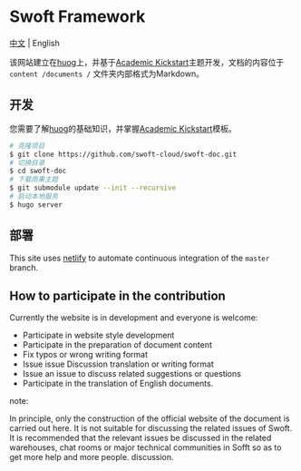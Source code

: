 # Swoft Framework

[中文](https://github.com/swoft-cloud/swoft-www-cn) | English

该网站建立在[huog](https://gohugo.io)上，并基于[Academic Kickstart](https://sourcethemes.com/academic/)主题开发，文档的内容位于 `content /documents /` 文件夹内部格式为Markdown。

## 开发

您需要了解[huog](https://gohugo.io)的基础知识，并掌握[Academic Kickstart](https://sourcethemes.com/academic/)模板。

```bash
# 克隆项目
$ git clone https://github.com/swoft-cloud/swoft-doc.git
# 切换目录
$ cd swoft-doc
# 下载雨果主题
$ git submodule update --init --recursive
# 启动本地服务
$ hugo server
```

## 部署

This site uses [netlify](https://netlify.com) to automate continuous integration of the `master` branch.

## How to participate in the contribution

Currently the website is in development and everyone is welcome:

* Participate in website style development
* Participate in the preparation of document content
* Fix typos or wrong writing format
* Issue issue Discussion translation or writing format
* Issue an issue to discuss related suggestions or questions
* Participate in the translation of English documents.

note:

In principle, only the construction of the official website of the document is carried out here. It is not suitable for discussing the related issues of Swoft. It is recommended that the relevant issues be discussed in the related warehouses, chat rooms or major technical communities in Sofft so as to get more help and more people. discussion.